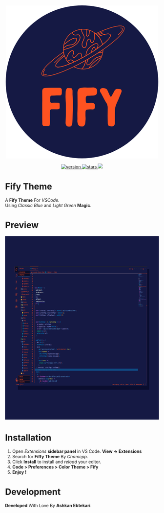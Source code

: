 <p align="center">
  <img src="files/Fify.png">
</p>

<p align="center">
  
</p>
<p align="center">
 <a href="https://marketplace.visualstudio.com/items?itemName=Endormi.2077-theme">
  <img src="https://img.shields.io/badge/MarketPlaceVersion-1.0.1-purple?style=flat-square" alt="version" />
 </a>
 <a href="https://img.shields.io/badge/MarketPlaceVersion-1.0.5-purple?style=flat-square">
   <img src="https://img.shields.io/visual-studio-marketplace/stars/endormi.2077-theme.svg?color=yellow&label=Rating&style=popout-square" alt="stars" />
   <img src="https://img.shields.io/badge/Build-Successful-brightgreen?style=flat-square" />
 </a>
  
</p>

# Fify Theme

A **Fify Theme** For *VSCode*. <br>
Using *Classic Blue* and *Light Green* **Magic**.

# Preview
<img height="600" src="files/FifyPreview.png">

# Installation
1. Open *Extensions* **sidebar panel** in VS Code. **View → Extensions** <br>
2. Search for **Fiffy Theme** By *Chamepp*. <br>
3. Click **Install** to install and *reload* your editor. <br>
4. **Code > Preferences > Color Theme > Fify** <br>
5. **Enjoy !**

# Development
**Developed** With Love By **Ashkan Ebtekari**.
